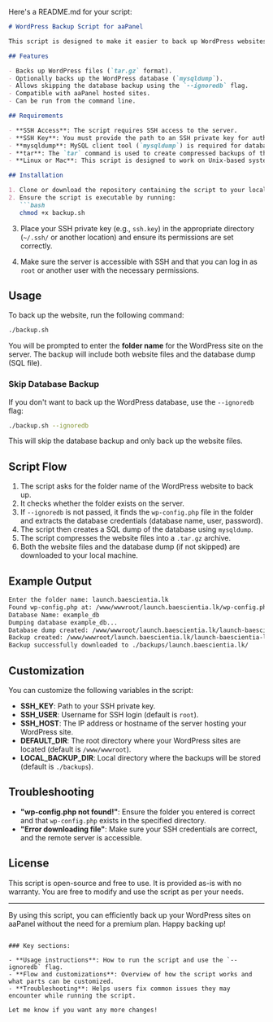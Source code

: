 Here's a README.md for your script:

```markdown
# WordPress Backup Script for aaPanel

This script is designed to make it easier to back up WordPress websites hosted on aaPanel without the need for the aaPanel premium plan. It performs a full backup of the WordPress site, including a tarball of the website files and an optional SQL dump of the WordPress database.

## Features

- Backs up WordPress files (`tar.gz` format).
- Optionally backs up the WordPress database (`mysqldump`).
- Allows skipping the database backup using the `--ignoredb` flag.
- Compatible with aaPanel hosted sites.
- Can be run from the command line.

## Requirements

- **SSH Access**: The script requires SSH access to the server.
- **SSH Key**: You must provide the path to an SSH private key for authentication.
- **mysqldump**: MySQL client tool (`mysqldump`) is required for database backups.
- **tar**: The `tar` command is used to create compressed backups of the website files.
- **Linux or Mac**: This script is designed to work on Unix-based systems.

## Installation

1. Clone or download the repository containing the script to your local machine or server.
2. Ensure the script is executable by running:
   ```bash
   chmod +x backup.sh
   ```

3. Place your SSH private key (e.g., `ssh.key`) in the appropriate directory (`~/.ssh/` or another location) and ensure its permissions are set correctly.

4. Make sure the server is accessible with SSH and that you can log in as `root` or another user with the necessary permissions.

## Usage

To back up the website, run the following command:

```bash
./backup.sh
```

You will be prompted to enter the **folder name** for the WordPress site on the server. The backup will include both website files and the database dump (SQL file).

### Skip Database Backup

If you don't want to back up the WordPress database, use the `--ignoredb` flag:

```bash
./backup.sh --ignoredb
```

This will skip the database backup and only back up the website files.

## Script Flow

1. The script asks for the folder name of the WordPress website to back up.
2. It checks whether the folder exists on the server.
3. If `--ignoredb` is not passed, it finds the `wp-config.php` file in the folder and extracts the database credentials (database name, user, password).
4. The script then creates a SQL dump of the database using `mysqldump`.
5. The script compresses the website files into a `.tar.gz` archive.
6. Both the website files and the database dump (if not skipped) are downloaded to your local machine.

## Example Output

```bash
Enter the folder name: launch.baescientia.lk
Found wp-config.php at: /www/wwwroot/launch.baescientia.lk/wp-config.php
Database Name: example_db
Dumping database example_db...
Database dump created: /www/wwwroot/launch.baescientia.lk/launch-baescientia-lk-db-20250318-153000.sql
Backup created: /www/wwwroot/launch.baescientia.lk/launch-baescientia-lk-20250318-153000.tar.gz
Backup successfully downloaded to ./backups/launch.baescientia.lk/
```

## Customization

You can customize the following variables in the script:

- **SSH_KEY**: Path to your SSH private key.
- **SSH_USER**: Username for SSH login (default is `root`).
- **SSH_HOST**: The IP address or hostname of the server hosting your WordPress site.
- **DEFAULT_DIR**: The root directory where your WordPress sites are located (default is `/www/wwwroot`).
- **LOCAL_BACKUP_DIR**: Local directory where the backups will be stored (default is `./backups`).

## Troubleshooting

- **"wp-config.php not found!"**: Ensure the folder you entered is correct and that `wp-config.php` exists in the specified directory.
- **"Error downloading file"**: Make sure your SSH credentials are correct, and the remote server is accessible.

## License

This script is open-source and free to use. It is provided as-is with no warranty. You are free to modify and use the script as per your needs.

---

By using this script, you can efficiently back up your WordPress sites on aaPanel without the need for a premium plan. Happy backing up!
```

### Key sections:

- **Usage instructions**: How to run the script and use the `--ignoredb` flag.
- **Flow and customizations**: Overview of how the script works and what parts can be customized.
- **Troubleshooting**: Helps users fix common issues they may encounter while running the script.

Let me know if you want any more changes!